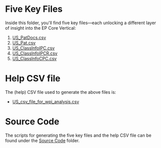 # Five Key Files
Inside this folder, you'll find five key files—each unlocking a different layer of insight into the EP Core Vertical:
1. [US_PatDocs.csv]()
2. [US_Pat.csv]()
3. [US_ClassInfoIPC.csv]()
4. [US_ClassInfoIPCR.csv]()
5. [US_ClassInfoCPC.csv]()

# Help CSV file
The (help) CSV file used to generate the above files is:
- [US_csv_file_for_wpi_analysis.csv]( )

# Source Code
The scripts for generating the five key files and the help CSV file can be found under the [Source Code](https://github.com/cs1msa/WPIplus/tree/main/Collection%20Verticals%20(subsets)/Source%20Code) folder.
